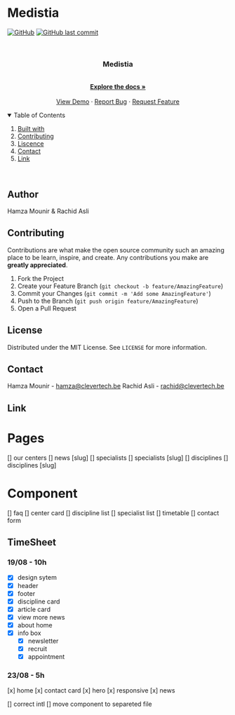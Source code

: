 # Medistia

[![GitHub](https://img.shields.io/github/license/mashape/apistatus.svg)](https://github.com/clevertech-be/medistia/blob/master/LICENSE)
[![GitHub last commit](https://img.shields.io/github/last-commit/google/skia.svg)](https://github.com/clevertech-be/medistia/commits/master)

<br />
<p align="center">
  <h3 align="center">Medistia</h3>

  <p align="center">
    <br />
    <a href="https://github.com/clevertech-be/medistia/blob/master/README.md"><strong>Explore the docs »</strong></a>
    <br />
    <br />
    <a href="https://medistia.be/">View Demo</a>
    ·
    <a href="https://github.com/clevertech-be/medistia/issues">Report Bug</a>
    ·
    <a href="https://github.com/clevertech-be/medistia/issues">Request Feature</a>
  </p>
</p>

<details open="open">
  <summary>Table of Contents</summary>
  <ol>
    <li><a href="#built with">Built with</a></li>
    <li><a href="#contributting">Contributing</a></li>
    <li><a href="#liscence">Liscence</a></li>
    <li><a href="#contact">Contact</a></li>
    <li><a href="#link">Link</a></li>
  </ol>
</details>

<br>

## Author

Hamza Mounir & Rachid Asli

## Contributing

Contributions are what make the open source community such an amazing place to be learn, inspire, and create. Any contributions you make are **greatly appreciated**.

1. Fork the Project
2. Create your Feature Branch (`git checkout -b feature/AmazingFeature`)
3. Commit your Changes (`git commit -m 'Add some AmazingFeature'`)
4. Push to the Branch (`git push origin feature/AmazingFeature`)
5. Open a Pull Request

## License

Distributed under the MIT License. See `LICENSE` for more information.

## Contact

Hamza Mounir - hamza@clevertech.be
Rachid Asli - rachid@clevertech.be

## Link

# Pages

[] our centers
[] news [slug]
[] specialists
[] specialists [slug]
[] disciplines
[] disciplines [slug]

# Component

[] faq
[] center card
[] discipline list
[] specialist list
[] timetable
[] contact form

## TimeSheet

### 19/08 - 10h

- [x] design sytem
- [x] header
- [x] footer
- [x] discipline card
- [x] article card
- [x] view more news
- [x] about home
- [x] info box
  - [x] newsletter
  - [x] recruit
  - [x] appointment

### 23/08 - 5h

[x] home
[x] contact card
[x] hero
[x] responsive
[x] news

[] correct intl
[] move component to separeted file
